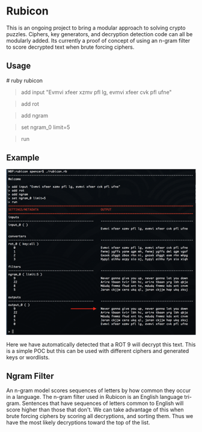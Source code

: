 # Rubicon

This is an ongoing project to bring a modular approach to solving crypto puzzles. Ciphers, key generators, and decryption detection code can all be modularly added. Its currently a proof of concept of using an n-gram filter to score decrypted text when brute forcing ciphers.

## Usage

&#35; ruby rubicon

> add input "Evmvi xfeer xzmv pfl lg, evmvi xfeer cvk pfl ufne"

> add rot

> add ngram

> set ngram_0 limit=5

> run

## Example

<img src="./images/never_gonna.png" width="750"/>

Here we have automatically detected that a ROT 9 will decrypt this text.  This is a simple POC but this can be used with different ciphers and generated keys or wordlists.

## Ngram Filter

An n-gram model scores sequences of letters by how common they occur in a language. The n-gram filter used in Rubicon is an English language tri-gram. Sentences that have sequences of letters common to English will score higher than those that don't. We can take advantage of this when brute forcing ciphers by scoring all decryptions, and sorting them. Thus we have the most likely decryptions toward the top of the list.